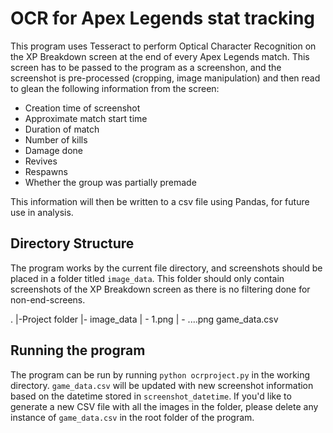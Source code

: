 OCR for Apex Legends stat tracking
======

This program uses Tesseract to perform Optical Character Recognition on the XP Breakdown screen at the end of every Apex Legends match. This screen has to be passed to the program as a screenshon, and the screenshot is pre-processed (cropping, image manipulation) and then read to glean the following information from the screen:
* Creation time of screenshot
* Approximate match start time
* Duration of match
* Number of kills
* Damage done
* Revives
* Respawns
* Whether the group was partially premade

This information will then be written to a csv file using Pandas, for future use in analysis.

Directory Structure
------

The program works by the current file directory,  and screenshots should be placed in a folder titled `image_data`. This folder should only contain screenshots of the XP Breakdown screen as there is no filtering done for non-end-screens.

.
|-Project folder
    |- image_data
    |     - 1.png
    |     - ....png
    game_data.csv  


Running the program
------
The program can be run by running `python ocrproject.py` in the working directory. `game_data.csv` will be updated with new screenshot information based on the datetime stored in `screenshot_datetime`. If you'd like to generate a new CSV file with all the images in the folder, please delete any instance of `game_data.csv` in the root folder of the program. 